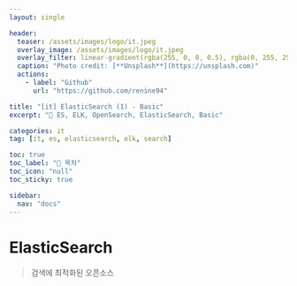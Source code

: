 ```yaml
---
layout: single

header:
  teaser: /assets/images/logo/it.jpeg
  overlay_image: /assets/images/logo/it.jpeg
  overlay_filter: linear-gradient(rgba(255, 0, 0, 0.5), rgba(0, 255, 255, 0.5))
  caption: "Photo credit: [**Unsplash**](https://unsplash.com)"
  actions:
    - label: "Github"
      url: "https://github.com/renine94"

title: "[it] ElasticSearch (1) - Basic"
excerpt: "🚀 ES, ELK, OpenSearch, ElasticSearch, Basic"

categories: it
tag: [it, es, elasticsearch, elk, search]

toc: true
toc_label: "📕 목차"
toc_icon: "null"
toc_sticky: true

sidebar:
  nav: "docs"
---
```


# ElasticSearch

> 검색에 최적화된 오픈소스



